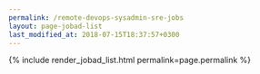 ```yaml
---
permalink: /remote-devops-sysadmin-sre-jobs
layout: page-jobad-list
last_modified_at: 2018-07-15T18:37:57+0300
---
```

{% include render_jobad_list.html permalink=page.permalink %}
